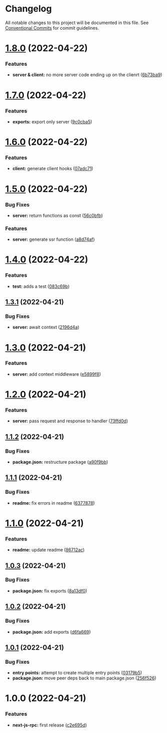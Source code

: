# Changelog

All notable changes to this project will be documented in this file. See
[Conventional Commits](https://conventionalcommits.org) for commit guidelines.

# [1.8.0](https://github.com/jonbilous/next-js-rpc/compare/v1.7.0...v1.8.0) (2022-04-22)


### Features

* **server & client:** no more server code ending up on the clienrt ([6b73ba9](https://github.com/jonbilous/next-js-rpc/commit/6b73ba9c2092800a267bbaad2693a437da5409aa))

# [1.7.0](https://github.com/jonbilous/next-js-rpc/compare/v1.6.0...v1.7.0) (2022-04-22)


### Features

* **exports:** export only server ([9c0cba5](https://github.com/jonbilous/next-js-rpc/commit/9c0cba556aac77bc4806a8e4e4a934be6848e8ba))

# [1.6.0](https://github.com/jonbilous/next-js-rpc/compare/v1.5.0...v1.6.0) (2022-04-22)


### Features

* **client:** generate client hooks ([07adc71](https://github.com/jonbilous/next-js-rpc/commit/07adc71c4bbf12b0945b54d82060beca971e3c2b))

# [1.5.0](https://github.com/jonbilous/next-js-rpc/compare/v1.4.0...v1.5.0) (2022-04-22)


### Bug Fixes

* **server:** return functions as const ([56c0bfb](https://github.com/jonbilous/next-js-rpc/commit/56c0bfb23d7faf253dab4f7675c2011b827e1d11))


### Features

* **server:** generate ssr function ([a8d74af](https://github.com/jonbilous/next-js-rpc/commit/a8d74af5441b396e6f51ffcf1d6381eb1d90feb2))

# [1.4.0](https://github.com/jonbilous/next-js-rpc/compare/v1.3.1...v1.4.0) (2022-04-22)


### Features

* **test:** adds a test ([083c69b](https://github.com/jonbilous/next-js-rpc/commit/083c69b0f850518e96d1e31129886d7b4aac220c))

## [1.3.1](https://github.com/jonbilous/next-js-rpc/compare/v1.3.0...v1.3.1) (2022-04-21)


### Bug Fixes

* **server:** await context ([2196d4a](https://github.com/jonbilous/next-js-rpc/commit/2196d4a921d90ab6020b146177d262244b15cbd9))

# [1.3.0](https://github.com/jonbilous/next-js-rpc/compare/v1.2.0...v1.3.0) (2022-04-21)


### Features

* **server:** add context middleware ([e5899f8](https://github.com/jonbilous/next-js-rpc/commit/e5899f83ceb2b687425a1b21fddf939a1518de79))

# [1.2.0](https://github.com/jonbilous/next-js-rpc/compare/v1.1.2...v1.2.0) (2022-04-21)


### Features

* **server:** pass request and response to handler ([73ffd0d](https://github.com/jonbilous/next-js-rpc/commit/73ffd0dbd38ffaa52473e8156ff2b742032eeb61))

## [1.1.2](https://github.com/jonbilous/next-js-rpc/compare/v1.1.1...v1.1.2) (2022-04-21)


### Bug Fixes

* **package.json:** restructure package ([a90f9bb](https://github.com/jonbilous/next-js-rpc/commit/a90f9bbca7edca5ad49769c6ff6599c8065fc418))

## [1.1.1](https://github.com/jonbilous/next-js-rpc/compare/v1.1.0...v1.1.1) (2022-04-21)


### Bug Fixes

* **readme:** fix errors in readme ([6377878](https://github.com/jonbilous/next-js-rpc/commit/6377878ac91a005a9573df3e9228cc90e0355547))

# [1.1.0](https://github.com/jonbilous/next-js-rpc/compare/v1.0.3...v1.1.0) (2022-04-21)


### Features

* **readme:** update readme ([86712ac](https://github.com/jonbilous/next-js-rpc/commit/86712ac3220a53cdc6256dc6686fa02c07eb240b))

## [1.0.3](https://github.com/jonbilous/next-js-rpc/compare/v1.0.2...v1.0.3) (2022-04-21)


### Bug Fixes

* **package.json:** fix exports ([8a13df0](https://github.com/jonbilous/next-js-rpc/commit/8a13df0a29d24b6de2a1656bc3f17a962afcc2b3))

## [1.0.2](https://github.com/jonbilous/next-js-rpc/compare/v1.0.1...v1.0.2) (2022-04-21)


### Bug Fixes

* **package.json:** add exports ([d6fa669](https://github.com/jonbilous/next-js-rpc/commit/d6fa669cedbdfd0dcb76416188ae2316344b6fb6))

## [1.0.1](https://github.com/jonbilous/next-js-rpc/compare/v1.0.0...v1.0.1) (2022-04-21)


### Bug Fixes

* **entry points:** attempt to create multiple entry points ([03179b5](https://github.com/jonbilous/next-js-rpc/commit/03179b5bd7b96f86e9fc66f51528605def8e826a))
* **package.json:** move peer deps back to main package.json ([256f526](https://github.com/jonbilous/next-js-rpc/commit/256f526493138c791c7299e5298da0a845b70a6b))

# 1.0.0 (2022-04-21)


### Features

* **next-js-rpc:** first release ([c2e695d](https://github.com/jonbilous/next-js-rpc/commit/c2e695d275a5e87823c92d5a055d061a2d3f4b95))
